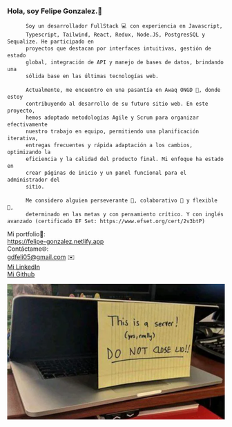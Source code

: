 ### Hola, soy Felipe Gonzalez.👋


          Soy un desarrollador FullStack 💻 con experiencia en Javascript,
          Typescript, Tailwind, React, Redux, Node.JS, PostgresSQL y Sequalize. He participado en
          proyectos que destacan por interfaces intuitivas, gestión de estado
          global, integración de API y manejo de bases de datos, brindando una
          sólida base en las últimas tecnologías web.
          
          Actualmente, me encuentro en una pasantía en Awaq ONGD 🌳, donde estoy
          contribuyendo al desarrollo de su futuro sitio web. En este proyecto,
          hemos adoptado metodologías Agile y Scrum para organizar efectivamente
          nuestro trabajo en equipo, permitiendo una planificación iterativa,
          entregas frecuentes y rápida adaptación a los cambios, optimizando la
          eficiencia y la calidad del producto final. Mi enfoque ha estado en
          crear páginas de inicio y un panel funcional para el administrador del
          sitio.
          
          Me considero alguien perseverante 🧠, colaborativo 🤝 y flexible 🤸,
          determinado en las metas y con pensamiento crítico. Y con inglés avanzado (certificado EF Set: https://www.efset.org/cert/2v3btP)

Mi portfolio💼:
</br>
https://felipe-gonzalez.netlify.app
</br>
Contáctame🌐:
</br>
gdfeli05@gmail.com ✉️
</br>
<a href="https://www.linkedin.com/in/felipe-gonzález-delgado-834950212/">Mi LinkedIn</a>
</br>
<a href="https://github.com/FelipeGD29/">Mi Github</a>

![img](image.png)

